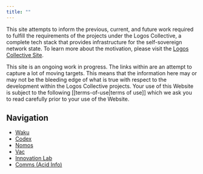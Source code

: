 ```yaml
---
title: ""
---
```

This site attempts to inform the previous, current, and future work required to fulfill the requirements of the projects under the Logos Collective, a complete tech stack that provides infrastructure for the self-sovereign network state. To learn more about the motivation, please visit the [Logos Collective Site](https://logos.co).

This site is an ongoing work in progress. The links within are an attempt to capture a lot of moving targets. This means that the information here may or may not be the bleeding edge of what is true with respect to the development within the Logos Collective projects. Your use of this Website is subject to the following [[terms-of-use|terms of use]] which we ask you to read carefully prior to your use of the Website. 

## Navigation

- [Waku](roadmap/waku/overview.md)
- [Codex](roadmap/codex/overview.md)
- [Nomos](roadmap/nomos/overview.md)
- [Vac](roadmap/vac/overview.md)
- [Innovation Lab](roadmap/innovation_lab/overview.md)
- [Comms (Acid Info)](roadmap/acid/overview.md)

